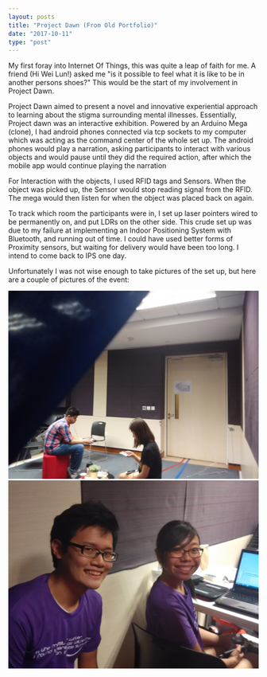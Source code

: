 ```yaml
---
layout: posts
title: "Project Dawn (From Old Portfolio)"
date: "2017-10-11"
type: "post"
---
```


My first foray into Internet Of Things, this was quite a leap of faith for me. A friend (Hi Wei Lun!) asked me "is it possible to feel what it is like to be in another persons shoes?" This would be the start of my involvement in Project Dawn.

Project Dawn aimed to present a novel and innovative experiential approach to learning about the stigma surrounding mental illnesses. Essentially, Project dawn was an interactive exhibition. Powered by an Arduino Mega (clone), I had android phones connected via tcp sockets to my computer which was acting as the command center of the whole set up. The android phones would play a narration, asking participants to interact with various objects and would pause until they did the required action, after which the mobile app would continue playing the narration

For Interaction with the objects, I used RFID tags and Sensors. When the object was picked up, the Sensor would stop reading signal from the RFID. The mega would then listen for when the object was placed back on again.

To track which room the participants were in, I set up laser pointers wired to be permanently on, and put LDRs on the other side. This crude set up was due to my failure at implementing an Indoor Positioning System with Bluetooth, and running out of time. I could have used better forms of Proximity sensors, but waiting for delivery would have been too long. I intend to come back to IPS one day.

Unfortunately I was not wise enough to take pictures of the set up, but here are a couple of pictures of the event:

![dawn](./dawn1.jpg)
![dawn](./dawn2.jpg)
